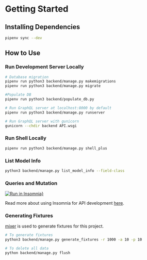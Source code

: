 
# Getting Started

## Installing Dependencies

```sh
pipenv sync --dev
```

## How to Use

### Run Development Server Locally

```sh
# Database migration
pipenv run python3 backend/manage.py makemigrations
pipenv run python3 backend/manage.py migrate

#Populate DB
pipenv run python3 backend/populate_db.py

# Run GraphQL server at localhost:8000 by default
pipenv run python3 backend/manage.py runserver

# Run GraphQL server with gunicorn
gunicorn --chdir backend API.wsgi
```

### Run Shell Locally

```sh
pipenv run python3 backend/manage.py shell_plus
```

### List Model Info

```sh
python3 backend/manage.py list_model_info --field-class
```

### Queries and Mutation

[![Run in Insomnia}](https://insomnia.rest/images/run.svg)](https://insomnia.rest/run/?label=Django%20Graphene%20Starter&uri=https%3A%2F%2Fgist.githubusercontent.com%2Fngshiheng%2F210e746ea69c7b0420e8172893eaa78c%2Fraw%2Fe82e43ecea65018a45741c36b8115d3fd334ff85%2Fgraphene_django_starter.json)

Read more about using Insomnia for API development [here](https://medium.com/swlh/fast-track-your-api-development-with-insomnia-rest-client-d02521c31b9d).

### Generating Fixtures

[mixer](https://github.com/klen/mixer) is used to generate fixtures for this project.

```sh
# To generate fixtures
python3 backend/manage.py generate_fixtures -r 1000 -a 10 -p 10

# To delete all data
python backend/manage.py flush
```

